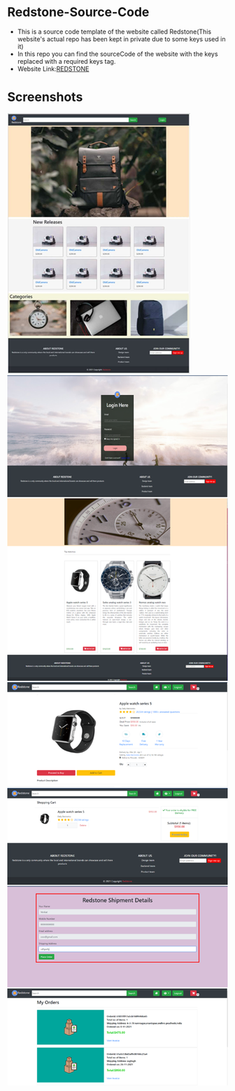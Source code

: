 # Redstone-Source-Code
* This is a source code template of the website called Redstone(This website's actual repo has been kept in private due to some keys used in it)
* In this repo you can find the sourceCode of the website with the keys replaced with a required keys tag.
* Website Link:[REDSTONE](https://red-stone.herokuapp.com/)


# Screenshots

<img src="Picture1.png"/>
<img src="Picture2.png"/>
<img src="Picture3.png"/>
<img src="Picture4.png"/>
<img src="Picture5.png"/>
<img src="Picture6.png"/>
<img src="Picture7.png"/>
